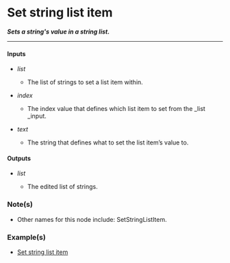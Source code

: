 # Set string list item

**_Sets a string's value in a string list._**

---


#### Inputs

* _list_

  * The list of strings to set a list item within.

* _index_

  * The index value that defines which list item to set from the _list _input.

* _text_

  * The string that defines what to set the list item’s value to.


#### Outputs

* _list_

  * The edited list of strings.


### Note(s)

* Other names for this node include: SetStringListItem.


### Example(s)

* <a href="https://creator.trimble.com/graph?assetURI=whp:189bac23-cc78-4bd7-a071-15cedc3f6bc2&version=latest" target="_blank">Set string list item</a>